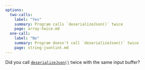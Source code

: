 ```yaml
---
options:
  two-calls:
    label: "Yes"
    summary: Program calls `deserializeJson()` twice
    page: array-twice.md
  one-call:
    label: "No"
    summary: Program doesn't call `deserializeJson()` twice
    page: string-jsonlint.md
---
```


Did you call [`deserializeJson()`](/v6/api/json/deserializejson/) twice with the same input buffer?
